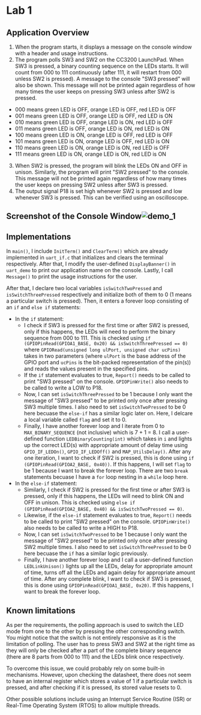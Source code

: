 # Lab 1

## Application Overview

1. When the program starts, it displays a message on the console window with a header and usage instructions.
2. The program polls SW3 and SW2 on the CC3200 LaunchPad. When SW3 is pressed, a binary counting sequence on the LEDs starts. It will count from 000 to 111 continuously (after 111, it will restart from 000 unless SW2 is pressed). A message to the console "SW3 pressed" will also be shown. This message will not be printed again regardless of how many times the user keeps on pressing SW3 unless after SW2 is pressed.
* 000 means green LED is OFF, orange LED is OFF, red LED is OFF
* 001 means green LED is OFF, orange LED is OFF, red LED is ON
* 010 means green LED is OFF, orange LED is ON, red LED is OFF
* 011 means green LED is OFF, orange LED is ON, red LED is ON
* 100 means green LED is ON, orange LED is OFF, red LED is OFF
* 101 means green LED is ON, orange LED is OFF, red LED is ON
* 110 means green LED is ON, orange LED is ON, red LED is OFF
* 111 means green LED is ON, orange LED is ON, red LED is ON
3. When SW2 is pressed, the program will blink the LEDs ON and OFF in unison. Similarly, the program will print "SW2 pressed" to the console. This message will not be printed again regardless of how many times the user keeps on pressing SW2 unless after SW3 is pressed.
4. The output signal P18 is set high whenever SW2 is pressed and low whenever SW3 is pressed. This can be verified using an oscilloscope.



## Screenshot of the Console Window![demo_1](https://user-images.githubusercontent.com/75139323/154020078-99edfd26-6051-4c25-a19c-dd20e1f71ba4.png)



## Implementations

In `main()`, I include `InitTerm()` and `ClearTerm()` which are already implemented in `uart_if.c` that initializes and clears the terminal respectively. After that, I modify the user-defined `DisplayBanner()` in `uart_demo` to print our application name on the console. Lastly, I call `Message()` to print the usage instructions for the user.

After that, I declare two local variables `isSwitchTwoPressed` and `isSwitchThreePressed` respectively and initialize both of them to 0 (1 means a particular switch is pressed). Then, it enters a forever loop consisting of an `if` and `else if` statements:

- In the `if` statement:
  - I check if SW3 is pressed for the first time or after SW2 is pressed, only if this happens, the LEDs will need to perform the binary sequence from 000 to 111. This is checked using `if (GPIOPinRead(GPIOA1_BASE, 0x20) && isSwitchThreePressed == 0)` where `GPIORead(unsigned long ulPort, unsigned char ucPins)` takes in two parameters (where `ulPort` is the base address of the GPIO port and `ucPins` is the bit-packed representation of the pin(s)) and reads the values present in the specified pins. 
  - If the `if` statement evaluates to true, `Report()` needs to be called to print "SW3 pressed" on the console. `GPIOPinWrite()` also needs to be called to write a LOW to P18.
  - Now, I can set `isSwitchThreePressed` to be 1 because I only want the message of "SW3 pressed" to be printed only once after pressing SW3 multiple times. I also need to set `isSwitchTwoPressed` to be 0 here becuase the `else-if` has a similar logic later on. Here, I delcare a local variable called `flag` and set it to 0.
  - Finally, I have another forever loop and I iterate from 0 to `MAX_BINARY_SEQUENCE` (not inclusive) which is 7 + 1 = 8. I call a user-defined function `LEDBinaryCounting(int)` which takes in `i` and lights up the correct LED(s) with appropriate amount of delay time using `GPIO_IF_LEDOn()`, `GPIO_IF_LEDOff()` and `MAP_UtilsDelay()`. After any one iteration, I want to check if SW2 is pressed, this is done using `if (GPIOPinRead(GPIOA2_BASE, 0x40))`. If this happens, I will set `flag` to be 1 because I want to break the forever loop. There are two `break` statements becuase I have a `for` loop nesting in a `while` loop here.
- In the `else-if` statement:
  - Similarly, I check if SW2 is pressed for the first time or after SW3 is pressed, only if this happens, the LEDs will need to blink ON and OFF in unison. This is checked using `else if (GPIOPinRead(GPIOA2_BASE, 0x40) && isSwitchTwoPressed == 0)`.
  - Likewise, if the `else-if` statement evaluates to true, `Report()` needs to be called to print "SW2 pressed" on the console. `GPIOPinWrite()` also needs to be called to write a HIGH to P18.  
  - Now, I can set `isSwitchTwoPressed` to be 1 because I only want the message of "SW2 pressed" to be printed only once after pressing SW2 multiple times. I also need to set `isSwitchThreePressed` to be 0 here becuase the `if` has a similar logic previously.
  - Finally, I have another forever loop and I call a user-defined function `LEDLinkUnison()` lights up all the LEDs, delay for appropriate amount of time, turns off all the LEDs and again delay for appropriate amount of time. After any complete blink, I want to check if SW3 is pressed, this is done using `GPIOPinRead(GPIOA1_BASE, 0x20)`. If this happens, I want to break the forever loop.

## Known limitations

As per the requirements, the polling approach is used to switch the LED mode from one to the other by pressing the other corresponding switch. You might notice that the switch is not entirely responsive as it is the limitation of polling. The user has to press SW3 and SW2 at the right time as they will only be checked after a part of the complete binary sequence (there are 8 parts from 000 to 111) and the LEDs blink once respectively. 

To overcome this issue, we could probably rely on some built-in mechanisms. However, upon checking the datasheet, there does not seem to have an internal register which stores a value of 1 if a particular switch is pressed, and after checking if it is pressed, its stored value resets to 0. 

Other possible solutions include using an Interrupt Service Routine (ISR) or Real-Time Operating System (RTOS) to allow multiple threads.
